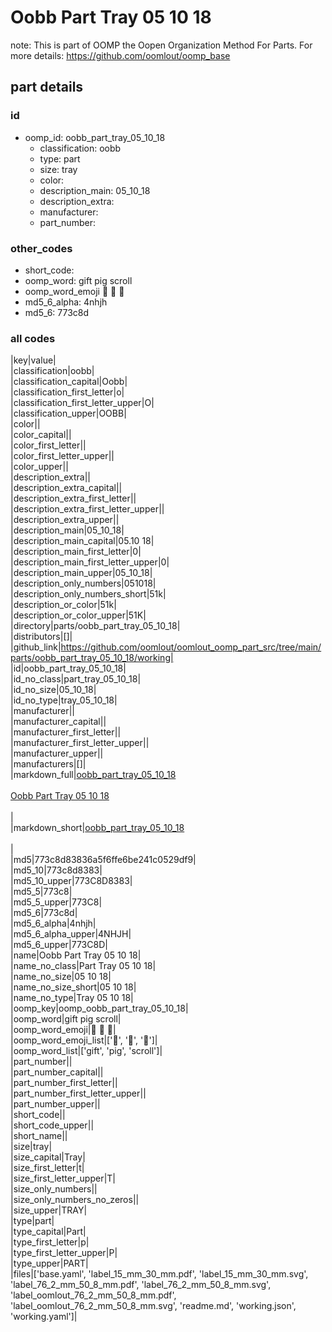 # Oobb Part Tray 05 10 18  

note: This is part of OOMP the Oopen Organization Method For Parts. For more details: https://github.com/oomlout/oomp_base

##  part details





### id
* oomp_id: oobb_part_tray_05_10_18
  * classification: oobb
  * type: part
  * size: tray
  * color: 
  * description_main: 05_10_18
  * description_extra: 
  * manufacturer: 
  * part_number: 

### other_codes
* short_code: 
* oomp_word: gift pig scroll
* oomp_word_emoji :gift: :pig: :scroll:
* md5_6_alpha: 4nhjh
* md5_6: 773c8d

### all codes 
|key|value|  
|classification|oobb|  
|classification_capital|Oobb|  
|classification_first_letter|o|  
|classification_first_letter_upper|O|  
|classification_upper|OOBB|  
|color||  
|color_capital||  
|color_first_letter||  
|color_first_letter_upper||  
|color_upper||  
|description_extra||  
|description_extra_capital||  
|description_extra_first_letter||  
|description_extra_first_letter_upper||  
|description_extra_upper||  
|description_main|05_10_18|  
|description_main_capital|05.10 18|  
|description_main_first_letter|0|  
|description_main_first_letter_upper|0|  
|description_main_upper|05_10_18|  
|description_only_numbers|051018|  
|description_only_numbers_short|51k|  
|description_or_color|51k|  
|description_or_color_upper|51K|  
|directory|parts/oobb_part_tray_05_10_18|  
|distributors|[]|  
|github_link|https://github.com/oomlout/oomlout_oomp_part_src/tree/main/parts/oobb_part_tray_05_10_18/working|  
|id|oobb_part_tray_05_10_18|  
|id_no_class|part_tray_05_10_18|  
|id_no_size|05_10_18|  
|id_no_type|tray_05_10_18|  
|manufacturer||  
|manufacturer_capital||  
|manufacturer_first_letter||  
|manufacturer_first_letter_upper||  
|manufacturer_upper||  
|manufacturers|[]|  
|markdown_full|[oobb_part_tray_05_10_18](https://github.com/oomlout/oomlout_oomp_part_src/tree/main/parts/oobb_part_tray_05_10_18/working)<br>[](https://github.com/oomlout/oomlout_oomp_part_src/tree/main/parts/oobb_part_tray_05_10_18/working)<br>[Oobb Part Tray 05 10 18](https://github.com/oomlout/oomlout_oomp_part_src/tree/main/parts/oobb_part_tray_05_10_18/working)<br><br>|  
|markdown_short|[oobb_part_tray_05_10_18](https://github.com/oomlout/oomlout_oomp_part_src/tree/main/parts/oobb_part_tray_05_10_18/working)<br><br>|  
|md5|773c8d83836a5f6ffe6be241c0529df9|  
|md5_10|773c8d8383|  
|md5_10_upper|773C8D8383|  
|md5_5|773c8|  
|md5_5_upper|773C8|  
|md5_6|773c8d|  
|md5_6_alpha|4nhjh|  
|md5_6_alpha_upper|4NHJH|  
|md5_6_upper|773C8D|  
|name|Oobb Part Tray 05 10 18|  
|name_no_class|Part Tray 05 10 18|  
|name_no_size|05 10 18|  
|name_no_size_short|05 10 18|  
|name_no_type|Tray 05 10 18|  
|oomp_key|oomp_oobb_part_tray_05_10_18|  
|oomp_word|gift pig scroll|  
|oomp_word_emoji|:gift: :pig: :scroll:|  
|oomp_word_emoji_list|[':gift:', ':pig:', ':scroll:']|  
|oomp_word_list|['gift', 'pig', 'scroll']|  
|part_number||  
|part_number_capital||  
|part_number_first_letter||  
|part_number_first_letter_upper||  
|part_number_upper||  
|short_code||  
|short_code_upper||  
|short_name||  
|size|tray|  
|size_capital|Tray|  
|size_first_letter|t|  
|size_first_letter_upper|T|  
|size_only_numbers||  
|size_only_numbers_no_zeros||  
|size_upper|TRAY|  
|type|part|  
|type_capital|Part|  
|type_first_letter|p|  
|type_first_letter_upper|P|  
|type_upper|PART|  
|files|['base.yaml', 'label_15_mm_30_mm.pdf', 'label_15_mm_30_mm.svg', 'label_76_2_mm_50_8_mm.pdf', 'label_76_2_mm_50_8_mm.svg', 'label_oomlout_76_2_mm_50_8_mm.pdf', 'label_oomlout_76_2_mm_50_8_mm.svg', 'readme.md', 'working.json', 'working.yaml']|  
